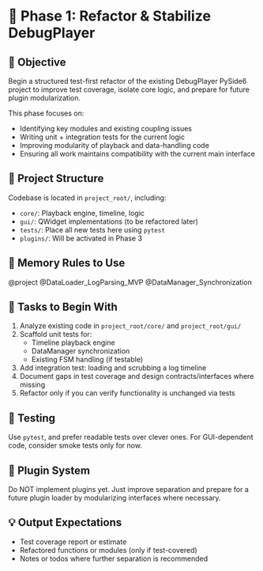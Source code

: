 # 🔧 Phase 1: Refactor & Stabilize DebugPlayer

## 🎯 Objective
Begin a structured test-first refactor of the existing DebugPlayer PySide6 project to improve test coverage, isolate core logic, and prepare for future plugin modularization.

This phase focuses on:
- Identifying key modules and existing coupling issues
- Writing unit + integration tests for the current logic
- Improving modularity of playback and data-handling code
- Ensuring all work maintains compatibility with the current main interface

## 📁 Project Structure
Codebase is located in `project_root/`, including:
- `core/`: Playback engine, timeline, logic
- `gui/`: QWidget implementations (to be refactored later)
- `tests/`: Place all new tests here using `pytest`
- `plugins/`: Will be activated in Phase 3

## 🧠 Memory Rules to Use
@project
@DataLoader_LogParsing_MVP
@DataManager_Synchronization

## 🔬 Tasks to Begin With

1. Analyze existing code in `project_root/core/` and `project_root/gui/`
2. Scaffold unit tests for:
   - Timeline playback engine
   - DataManager synchronization
   - Existing FSM handling (if testable)
3. Add integration test: loading and scrubbing a log timeline
4. Document gaps in test coverage and design contracts/interfaces where missing
5. Refactor only if you can verify functionality is unchanged via tests

## 🧪 Testing
Use `pytest`, and prefer readable tests over clever ones. For GUI-dependent code, consider smoke tests only for now.

## 🧩 Plugin System
Do NOT implement plugins yet. Just improve separation and prepare for a future plugin loader by modularizing interfaces where necessary.

## 💡 Output Expectations
- Test coverage report or estimate
- Refactored functions or modules (only if test-covered)
- Notes or todos where further separation is recommended
